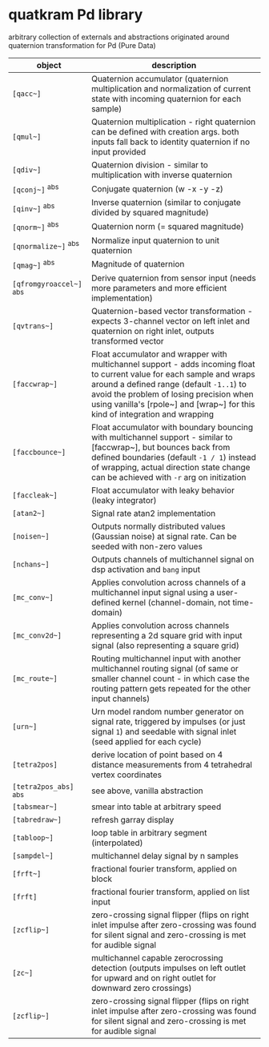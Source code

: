 # quatkram Pd library
arbitrary collection of externals and abstractions originated around quaternion transformation for Pd (Pure Data)

| object | description |
| ---- | ----- |
| `[qacc~]` | Quaternion accumulator (quaternion multiplication and normalization of current state with incoming quaternion for each sample) |
| `[qmul~]` | Quaternion multiplication - right quaternion can be defined with creation args. both inputs fall back to identity quaternion if no input provided |
| `[qdiv~]` | Quaternion division - similar to multiplication with inverse quaternion |
| `[qconj~]` <sup>abs<sup> | Conjugate quaternion (w -x -y -z) |
| `[qinv~]` <sup>abs<sup> | Inverse quaternion (similar to conjugate divided by squared magnitude) |
| `[qnorm~]` <sup>abs<sup> | Quaternion norm (= squared magnitude) |
| `[qnormalize~]` <sup>abs<sup> | Normalize input quaternion to unit quaternion |
| `[qmag~]` <sup>abs<sup> | Magnitude of quaternion |
| `[qfromgyroaccel~]` <sup>abs<sup> | Derive quaternion from sensor input (needs more parameters and more efficient implementation) |
| `[qvtrans~]` | Quaternion-based vector transformation - expects 3-channel vector on left inlet and quaternion on right inlet, outputs transformed vector |
| `[faccwrap~]` | Float accumulator and wrapper with multichannel support - adds incoming float to current value for each sample and wraps around a defined range (default `-1..1`) to avoid the problem of losing precision when using vanilla's [rpole~] and [wrap~] for this kind of integration and wrapping |
| `[faccbounce~]` | Float accumulator with boundary bouncing with multichannel support - similar to [faccwrap~], but bounces back from defined boundaries (default `-1 / 1`) instead of wrapping, actual direction state change can be achieved with `-r` arg on initization |
| `[faccleak~]` | Float accumulator with leaky behavior (leaky integrator) |
| `[atan2~]` | Signal rate atan2 implementation |
| `[noisen~]` | Outputs normally distributed values (Gaussian noise) at signal rate. Can be seeded with non-zero values |
| `[nchans~]` | Outputs channels of multichannel signal on dsp activation and `bang` input |
| `[mc_conv~]` | Applies convolution across channels of a multichannel input signal using a user-defined kernel (channel-domain, not time-domain) |
| `[mc_conv2d~]` | Applies convolution across channels representing a 2d square grid with input signal (also representing a square grid) |
| `[mc_route~]` | Routing multichannel input with another multichannel routing signal (of same or smaller channel count - in which case the routing pattern gets repeated for the other input channels) |
| `[urn~]` | Urn model random number generator on signal rate, triggered by impulses (or just signal `1`) and seedable with signal inlet (seed applied for each cycle) |
| `[tetra2pos]` | derive location of point based on 4 distance measurements from 4 tetrahedral vertex coordinates |
| `[tetra2pos_abs]` <sup>abs<sup> | see above, vanilla abstraction |
| `[tabsmear~]` | smear into table at arbitrary speed |
| `[tabredraw~]` | refresh garray display |
| `[tabloop~]` | loop table in arbitrary segment (interpolated) |
| `[sampdel~]` | multichannel delay signal by n samples |
| `[frft~]` | fractional fourier transform, applied on block |
| `[frft]` | fractional fourier transform, applied on list input |
| `[zcflip~]` | zero-crossing signal flipper (flips on right inlet impulse after zero-crossing was found for silent signal and zero-crossing is met for audible signal |
| `[zc~]` | multichannel capable zerocrossing detection (outputs impulses on left outlet for upward and on right outlet for downward zero crossings) |
| `[zcflip~]` | zero-crossing signal flipper (flips on right inlet impulse after zero-crossing was found for silent signal and zero-crossing is met for audible signal |
